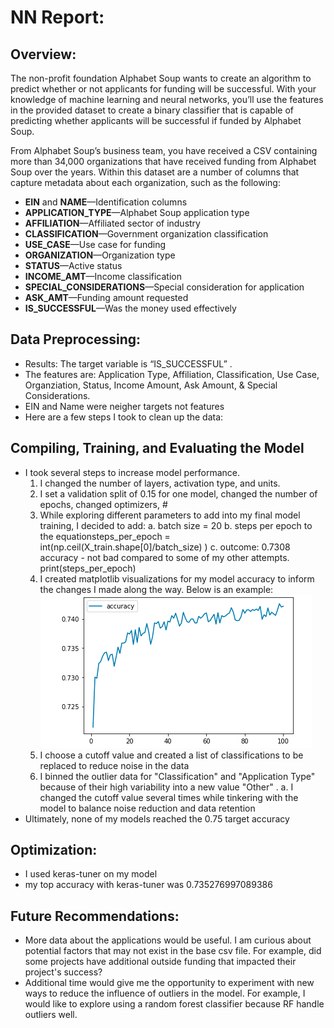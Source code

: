 # NN Report:

## Overview:

The non-profit foundation Alphabet Soup wants to create an algorithm to predict whether or not applicants for funding will be successful. With your knowledge of machine learning and neural networks, you’ll use the features in the provided dataset to create a binary classifier that is capable of predicting whether applicants will be successful if funded by Alphabet Soup.

From Alphabet Soup’s business team, you have received a CSV containing more than 34,000 organizations that have received funding from Alphabet Soup over the years. Within this dataset are a number of columns that capture metadata about each organization, such as the following:

* **EIN** and **NAME**—Identification columns
* **APPLICATION_TYPE**—Alphabet Soup application type
* **AFFILIATION**—Affiliated sector of industry
* **CLASSIFICATION**—Government organization classification
* **USE_CASE**—Use case for funding
* **ORGANIZATION**—Organization type
* **STATUS**—Active status
* **INCOME_AMT**—Income classification
* **SPECIAL_CONSIDERATIONS**—Special consideration for application
* **ASK_AMT**—Funding amount requested
* **IS_SUCCESSFUL**—Was the money used effectively

## Data Preprocessing:

- Results: The target variable is “IS_SUCCESSFUL” .
- The features are: Application Type, Affiliation, Classification, Use Case, Organziation, Status, Income Amount, Ask Amount, & Special Considerations.
- EIN and Name were neigher targets not features
- Here are a few steps I took to clean up the data:


## Compiling, Training, and Evaluating the Model

- I took several steps to increase model performance. 
    1. I changed the number of layers, activation type, and units. 
    2. I set a validation split of 0.15 for one model, changed the number of epochs, changed optimizers,  #
    3. While exploring different parameters to add into my final model training, I decided to add:
       a. batch size = 20
       b. steps per epoch to the equationsteps_per_epoch = int(np.ceil(X_train.shape[0]/batch_size) )
       c. outcome: 0.7308 accuracy - not bad compared to some of my other attempts.
        print(steps_per_epoch)
    4. I created matplotlib visualizations for my model accuracy to inform the changes I made along the way. Below      is an example: 
    ![alt text](accuracy.png?raw=true)
    2. I choose a cutoff value and created a list of classifications to be replaced to reduce noise in the data
    3. I binned the outlier data for "Classification" and "Application Type" because of their high variability into a new value "Other" .
       a. I changed the cutoff value several times while tinkering with the model to balance noise reduction and data retention
- Ultimately, none of my models reached the 0.75 target accuracy

## Optimization:
- I used keras-tuner on my model 
- my top accuracy with keras-tuner was 0.735276997089386

## Future Recommendations:
- More data about the applications would be useful. I am curious about potential 
  factors that may not exist in the base csv file. For example, did some projects have additional outside funding that impacted their project's success?
- Additional time would give me the opportunity to experiment with new ways to reduce the influence of outliers in the model. For example, I would like to explore using a random forest classifier because RF handle outliers well. 
    

